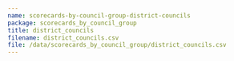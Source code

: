 ```yaml
---
name: scorecards-by-council-group-district-councils
package: scorecards_by_council_group
title: district_councils
filename: district_councils.csv
file: /data/scorecards_by_council_group/district_councils.csv
---
```

